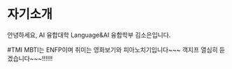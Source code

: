 # 자기소개
안녕하세요, AI 융합대학 Language&AI 융합학부 김소은입니다.

#TMI
MBTI는 ENFP이며 취미는 영화보기와 피아노치기입니다~~~
객지프 열심히 듣겠습니다~~~!!!!!!
